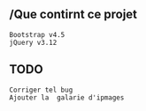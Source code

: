 /Que contirnt ce projet
----------------------
    Bootstrap v4.5
    jQuery v3.12

## TODO
    Corriger tel bug
    Ajouter la  galarie d'ipmages